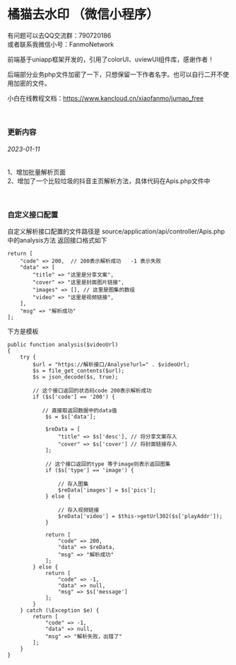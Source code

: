 # 橘猫去水印 （微信小程序）

 有问题可以去QQ交流群：790720186<br>
 或者联系我微信小号：FanmoNetwork

 前端基于uniapp框架开发的，引用了colorUI、uviewUI组件库，感谢作者！
 
 后端部分业务php文件加密了一下，只想保留一下作者名字。也可以自行二开不使用加密的文件。

 小白在线教程文档：https://www.kancloud.cn/xiaofanmo/jumao_free

<br>

### 更新内容

###### 2023-01-11
1、增加批量解析页面<br>
2、增加了一个比较垃圾的抖音主页解析方法，具体代码在Apis.php文件中


<br>

### 自定义接口配置

 自定义解析接口配置的文件路径是 
 source/application/api/controller/Apis.php 中的analysis方法
 返回接口格式如下
```
return [
    "code" => 200,  // 200表示解析成功   -1 表示失败
    "data" => [
        "title" => "这里是分享文案",
        "cover" => "这里是封面图片链接",
        "images" => [], // 这里是图集的数组
        "video" => "这里是视频链接",
    ],
    "msg" => "解析成功"
];
```

下方是模板
```
public function analysis($videoUrl)
{
    try {
        $url = "https://解析接口/Analyse?url=" . $videoUrl;
        $s = file_get_contents($url);
        $s = json_decode($s, true);

        // 这个接口返回的状态码code 200表示解析成功
        if ($s['code'] == '200') {

           // 直接取返回数据中的data值
            $s = $s['data'];

            $reData = [
                "title" => $s['desc'], // 将分享文案存入
                "cover" => $s['cover'] // 将封面链接存入
            ];

            // 这个接口返回的type 等于image则表示返回图集
            if ($s['type'] == 'image') {

                // 存入图集
                $reData['images'] = $s['pics'];
            } else {

                // 存入视频链接
                $reData['video'] = $this->getUrl302($s['playAddr']);
            }

            return [
                "code" => 200,
                "data" => $reData,
                "msg" => "解析成功"
            ];
        } else {
            return [
                "code" => -1,
                "data" => null,
                "msg" => $s['message']
            ];
        }
    } catch (\Exception $e) {
        return [
            "code" => -1,
            "data" => null,
            "msg" => "解析失败，出错了"
        ];
    }
}

```
